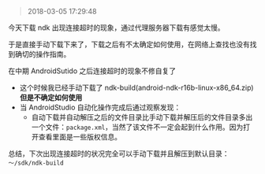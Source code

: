 > 2018-03-05 17:29:48

今天下载 ndk 出现连接超时的现象，通过代理服务器下载有感觉太慢。

于是直接手动下载下来了，下载之后有不太确定如何使用，在网络上查找也没有找到确切的操作指南。

在中期 AndroidSutido 之后连接超时的现象不修自复了
- 这个时候我已经手动下载了 ndk-build(android-ndk-r16b-linux-x86_64.zip)**但是不确定如何使用**
- 当 AndroidStudio 自动化操作完成后通过观察发现：
  - 自动下载并自动解压之后的文件目录比手动下载并解压后的文件目录多出一个文件：`package.xml`，当然了该文件不一定会起到什么作用。因为打开查看里面是一些版权信息。

总结，下次出现连接超时的状况完全可以手动下载并且解压到默认目录： `～/sdk/ndk-build`
